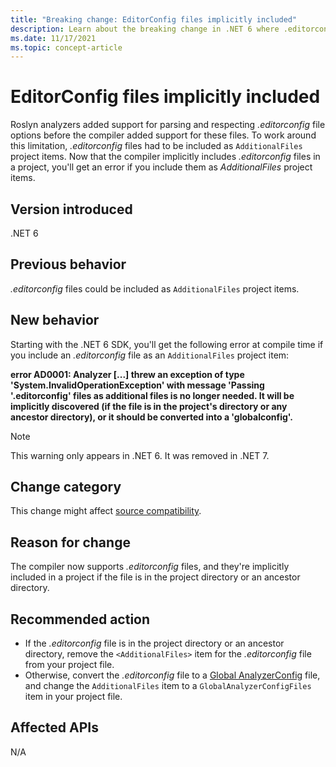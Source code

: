 ```yaml
---
title: "Breaking change: EditorConfig files implicitly included"
description: Learn about the breaking change in .NET 6 where .editorconfig files can no longer be AdditionalFiles items.
ms.date: 11/17/2021
ms.topic: concept-article
---
```

# EditorConfig files implicitly included

Roslyn analyzers added support for parsing and respecting *.editorconfig* file options before the compiler added support for these files. To work around this limitation, *.editorconfig* files had to be included as `AdditionalFiles` project items. Now that the compiler implicitly includes *.editorconfig* files in a project, you'll get an error if you include them as *AdditionalFiles* project items.

## Version introduced

.NET 6

## Previous behavior

*.editorconfig* files could be included as `AdditionalFiles` project items.

## New behavior

Starting with the .NET 6 SDK, you'll get the following error at compile time if you include an *.editorconfig* file as an `AdditionalFiles` project item:

**error AD0001: Analyzer [...] threw an exception of type 'System.InvalidOperationException' with message 'Passing '.editorconfig' files as additional files is no longer needed. It will be implicitly discovered (if the file is in the project's directory or any ancestor directory), or it should be converted into a 'globalconfig'.**

> [!NOTE]
> This warning only appears in .NET 6. It was removed in .NET 7.

## Change category

This change might affect [source compatibility](../../categories.md#source-compatibility).

## Reason for change

The compiler now supports *.editorconfig* files, and they're implicitly included in a project if the file is in the project directory or an ancestor directory.

## Recommended action

- If the *.editorconfig* file is in the project directory or an ancestor directory, remove the `<AdditionalFiles>` item for the *.editorconfig* file from your project file.
- Otherwise, convert the *.editorconfig* file to a [Global AnalyzerConfig](../../../../fundamentals/code-analysis/configuration-files.md#global-analyzerconfig) file, and change the `AdditionalFiles` item to a `GlobalAnalyzerConfigFiles` item in your project file.

## Affected APIs

N/A
